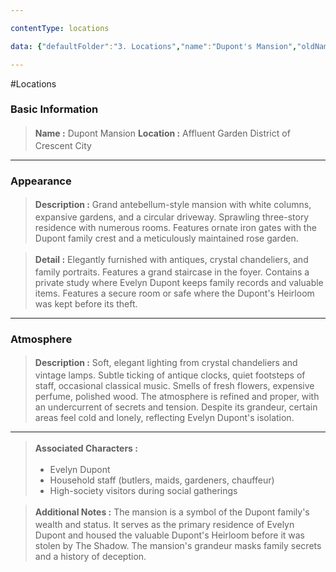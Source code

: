 ```yaml
---

contentType: locations

data: {"defaultFolder":"3. Locations","name":"Dupont's Mansion","oldName":"Dupont's Mansion","contentType":"locations","template":{"BasicInformation":{"Name":{"value":"Dupont Mansion","type":"text"},"location":{"value":"Affluent Garden District of Crescent City","type":"text"}},"Appearance":{"Description":{"value":"Grand antebellum-style mansion with white columns, expansive gardens, and a circular driveway. Sprawling three-story residence with numerous rooms. Features ornate iron gates with the Dupont family crest and a meticulously maintained rose garden.","type":"textarea"},"Detail":{"value":"Elegantly furnished with antiques, crystal chandeliers, and family portraits. Features a grand staircase in the foyer. Contains a private study where Evelyn Dupont keeps family records and valuable items. Features a secure room or safe where the Dupont's Heirloom was kept before its theft.","type":"textarea"}},"Atmosphere":{"Description":{"value":"Soft, elegant lighting from crystal chandeliers and vintage lamps. Subtle ticking of antique clocks, quiet footsteps of staff, occasional classical music. Smells of fresh flowers, expensive perfume, polished wood. The atmosphere is refined and proper, with an undercurrent of secrets and tension. Despite its grandeur, certain areas feel cold and lonely, reflecting Evelyn Dupont's isolation.","type":"textarea"}},"AssociatedCharacters":{"value":["Evelyn Dupont","Household staff (butlers, maids, gardeners, chauffeur)","High-society visitors during social gatherings"],"type":"array:text"},"AdditionalNotes":{"value":"The mansion is a symbol of the Dupont family's wealth and status. It serves as the primary residence of Evelyn Dupont and housed the valuable Dupont's Heirloom before it was stolen by The Shadow. The mansion's grandeur masks family secrets and a history of deception.","type":"textarea"}}}

---
```


#Locations

### Basic Information
> <span style='display: inline-flex;font-weight: bold;white-space: nowrap;overflow: hidden;margin: 3px 0px;'>Name : </span> Dupont Mansion 
> <span style='display: inline-flex;font-weight: bold;white-space: nowrap;overflow: hidden;margin: 3px 0px;'>Location : </span> Affluent Garden District of Crescent City 

---
### Appearance
> <span style='display: inline-flex;font-weight: bold;white-space: nowrap;overflow: hidden;margin: 3px 0px;'>Description : </span> <span class='content-creation-textarea'><span>Grand antebellum-style mansion with white columns, expansive gardens, and a circular driveway. Sprawling three-story residence with numerous rooms. Features ornate iron gates with the Dupont family crest and a meticulously maintained rose garden.</span> 
</span>

> <span style='display: inline-flex;font-weight: bold;white-space: nowrap;overflow: hidden;margin: 3px 0px;'>Detail : </span> <span class='content-creation-textarea'><span>Elegantly furnished with antiques, crystal chandeliers, and family portraits. Features a grand staircase in the foyer. Contains a private study where Evelyn Dupont keeps family records and valuable items. Features a secure room or safe where the Dupont's Heirloom was kept before its theft.</span> 
</span>


---
### Atmosphere
> <span style='display: inline-flex;font-weight: bold;white-space: nowrap;overflow: hidden;margin: 3px 0px;'>Description : </span> <span class='content-creation-textarea'><span>Soft, elegant lighting from crystal chandeliers and vintage lamps. Subtle ticking of antique clocks, quiet footsteps of staff, occasional classical music. Smells of fresh flowers, expensive perfume, polished wood. The atmosphere is refined and proper, with an undercurrent of secrets and tension. Despite its grandeur, certain areas feel cold and lonely, reflecting Evelyn Dupont's isolation.</span> 
</span>


---
> <span style='display: inline-flex;font-weight: bold;white-space: nowrap;overflow: hidden;margin: 3px 0px;'>Associated Characters : </span> 
>+ Evelyn Dupont 
>+ Household staff (butlers, maids, gardeners, chauffeur) 
>+ High-society visitors during social gatherings 

> <span style='display: inline-flex;font-weight: bold;white-space: nowrap;overflow: hidden;margin: 3px 0px;'>Additional Notes : </span> <span class='content-creation-textarea'><span>The mansion is a symbol of the Dupont family's wealth and status. It serves as the primary residence of Evelyn Dupont and housed the valuable Dupont's Heirloom before it was stolen by The Shadow. The mansion's grandeur masks family secrets and a history of deception.</span> 
</span>

